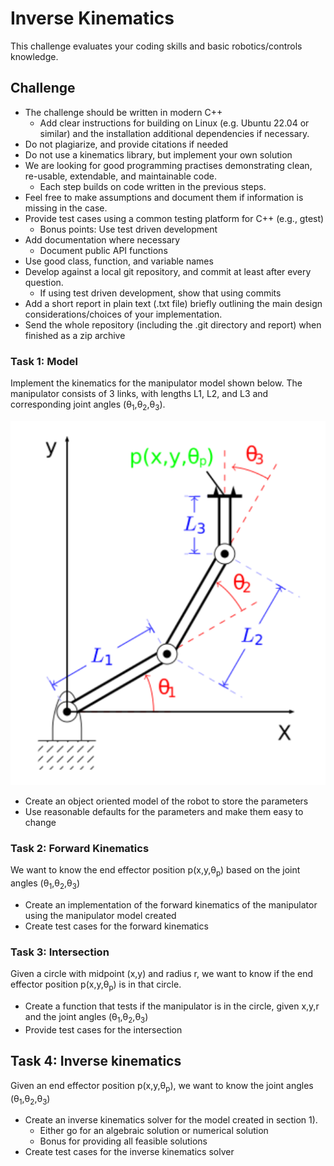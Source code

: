 # Inverse Kinematics

This challenge evaluates your coding skills and basic robotics/controls
knowledge.

## Challenge

- The challenge should be written in modern C++
  - Add clear instructions for building on Linux (e.g. Ubuntu 22.04 or similar) and the installation additional dependencies if necessary.  
- Do not plagiarize, and provide citations if needed
- Do not use a kinematics library, but implement your own solution
- We are looking for good programming practises demonstrating clean, re-usable, extendable, and maintainable code.
  - Each step builds on code written in the previous steps.
- Feel free to make assumptions and document them if information is missing in the case.
- Provide test cases using a common testing platform for C++ (e.g., gtest)
    - Bonus points: Use test driven development
- Add documentation where necessary
  - Document public API functions
- Use good class, function, and variable names
- Develop against a local git repository, and commit at least after every question.
    - If using test driven development, show that using commits
- Add a short report in plain text (.txt file) briefly outlining the main design considerations/choices of your implementation. 
- Send the whole repository (including the .git directory and report) when finished as a zip archive


### Task 1: Model

Implement the kinematics for the manipulator model shown below.
The manipulator consists of 3 links, with lengths L1, L2, and
L3 and corresponding joint angles (θ<sub>1</sub>,θ<sub>2</sub>,θ<sub>3</sub>).

![](2021-04-12-16-02-46.png)

- Create an object oriented model of the robot to store the parameters
- Use reasonable defaults for the parameters and make them easy to change

### Task 2: Forward Kinematics

We want to know the end effector position p(x,y,θ<sub>p</sub>) based on
the joint angles (θ<sub>1</sub>,θ<sub>2</sub>,θ<sub>3</sub>)

- Create an implementation of the forward kinematics of the manipulator using the manipulator model created
- Create test cases for the forward kinematics

### Task 3: Intersection

Given a circle with midpoint (x,y) and radius r, we want to know if the
end effector position p(x,y,θ<sub>p</sub>) is in that circle.

- Create a function that tests if the manipulator is in the circle,
  given x,y,r and the joint angles
  (θ<sub>1</sub>,θ<sub>2</sub>,θ<sub>3</sub>)
- Provide test cases for the intersection

## Task 4: Inverse kinematics

Given an end effector position p(x,y,θ<sub>p</sub>), we want to know the
joint angles (θ<sub>1</sub>,θ<sub>2</sub>,θ<sub>3</sub>)

- Create an inverse kinematics solver for the model created in
  section 1).
  - Either go for an algebraic solution or numerical solution
  - Bonus for providing all feasible solutions
- Create test cases for the inverse kinematics solver
